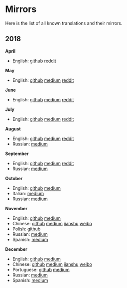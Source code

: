 # Mirrors

Here is the list of all known translations and their mirrors.

## 2018

__April__

* English: [github](journal/201804.md) [reddit](https://www.reddit.com/r/decred/comments/8hi916/decred_journal_april_2018/)

__May__

* English: [github](journal/201805.md) [medium](https://medium.com/decred/decred-journal-may-2018-6ea021e4f26a) [reddit](https://www.reddit.com/r/decred/comments/8p3b7p/decred_journal_may_2018/)

__June__

* English: [github](journal/201806.md) [medium](https://medium.com/decred/decred-journal-june-2018-b489ccb83b12) [reddit](https://www.reddit.com/r/decred/comments/8woriv/decred_journal_june_2018/)

__July__

* English: [github](journal/201807.md) [medium](https://medium.com/decred/decred-journal-july-2018-4fe7cb50b2f5) [reddit](https://www.reddit.com/r/decred/comments/95541q/decred_journal_july_2018/)

__August__

* English: [github](journal/201808.md) [medium](https://medium.com/decred/decred-journal-august-2018-48bdb4fb14f) [reddit](https://www.reddit.com/r/decred/comments/9dn9ia/decred_journal_august_2018/)
* Russian: [medium](https://medium.com/decred-russia/decred-journal-%D0%B0%D0%B2%D0%B3%D1%83%D1%81%D1%82-2018-8375e838954)

__September__

* English: [github](journal/201809.md) [medium](https://medium.com/decred/decred-journal-september-2018-ca667d776b60) [reddit](https://www.reddit.com/r/decred/comments/9m0f15/decred_journal_september_2018/)
* Russian: [medium](https://medium.com/decred-russia/decred-journal-%D1%81%D0%B5%D0%BD%D1%82%D1%8F%D0%B1%D1%80%D1%8C-2018-4967ddfd5033)

__October__

* English: [github](journal/201810.md) [medium](https://medium.com/decred/decred-journal-october-2018-6a875424f796)
* Italian: [medium](https://medium.com/decred-ita/decred-journal-ottobre-2018-a68e88c926ff)
* Russian: [medium](https://medium.com/decred-russia/decred-journal-%D0%BE%D0%BA%D1%82%D1%8F%D0%B1%D1%80%D1%8C-2018-1eeffc65344c)

__November__

* English: [github](journal/201811.md) [medium](https://medium.com/decred/decred-journal-november-2018-17844ed68420)
* Chinese: [github](https://github.com/Guang168/DecredCNJournal/blob/master/201811_DecredJournalCN.md) [medium](https://medium.com/@guang.dcr/decred%E6%9C%88%E6%8A%A5-11%E6%9C%88-1ddac6598830) [jianshu](https://www.jianshu.com/p/32721d65d462) [weibo](https://www.weibo.com/ttarticle/p/show?id=2309404314486369594181)
* Polish: [github](https://github.com/artikozel/DecredJournalPL/blob/master/journal/201811_DecredJournalPL.md)
* Russian: [medium](https://medium.com/decred-russia/decred-journal-%D0%BD%D0%BE%D1%8F%D0%B1%D1%80%D1%8C-2018-d0aceacfd72a)
* Spanish: [medium](https://medium.com/@decred_es/revista-decred-noviembre-2018-a3e52c5fc1a9)

__December__

* English: [github](journal/201812.md) [medium](https://medium.com/decred/decred-journal-december-2018-7ac754103ac3)
* Chinese: [github](https://github.com/Guang168/DecredCNJournal/blob/master/201812_DecredJournalCN.md) [medium](https://medium.com/@guang.dcr/decred%E6%9C%88%E6%8A%A5-12%E6%9C%88-eb8b42a5e4fd) [jianshu](https://www.jianshu.com/p/65e7a83ac27c) [weibo](https://www.weibo.com/ttarticle/p/show?id=2309404328163751677942)
* Portuguese: [github](https://github.com/MaiconJunge/decred-news/blob/master/journal/201812PTBR.md) [medium](https://medium.com/@maiconjunge/jornal-decred-dezembro-de-2018-947c616b894f)
* Russian: [medium](https://medium.com/decred-russia/decred-journal-%D0%B4%D0%B5%D0%BA%D0%B0%D0%B1%D1%80%D1%8C-2018-9528f7a9d24d)
* Spanish: [medium](https://medium.com/@decred_es/revista-decred-diciembre-2018-79093f957aac)
